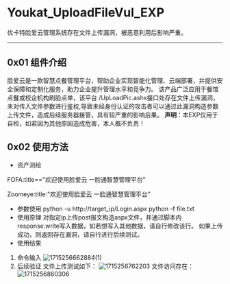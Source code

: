 # Youkat_UploadFileVul_EXP
优卡特脸爱云管理系统存在文件上传漏洞，被恶意利用后影响严重。
*****
## 0x01 组件介绍
脸爱云是一款智慧点餐管理平台，帮助企业实现智能化管理、云端部署，并提供安全保障和定制化服务，助力企业提升管理水平和竞争力。
该产品广泛应用于餐馆点餐或校企机构刷脸点单，该平台 /UpLoadPic.ashx接口处存在文件上传漏洞，未对传入文件参数进行鉴权,导致未经身份认证的攻击者可以通过此漏洞构造参数上传文件，造成后续服务器接管，具有较严重的影响后果。
**声明**：本EXP仅用于自检，如若因为其他原因造成危害，本人概不负责！
## 0x02 使用方法
+ 资产测绘

FOFA:title=="欢迎使用脸爱云 一脸通智慧管理平台"

Zoomeye:title:"欢迎使用脸爱云 一脸通智慧管理平台"

+ 参数使用
python -u http://target_ip/Login.aspx
python -f file.txt
+ 使用原理
对指定ip上传post报文构造aspx文件，并通过脚本内response.write写入数据，如若想写入其他数据，请自行修改该行。
如果上传成功，则返回存在漏洞，请自行进行后续测试。
+ 使用结果
1. 命令输入
![1715256662884(1)](https://github.com/jidle123/Youkat_UploadFileVul_EXP/assets/123531867/52db086c-433c-4f28-be04-47f659bb881b)
2. 后续验证
文件上传测试如下：
![1715256762203](https://github.com/jidle123/Youkat_UploadFileVul_EXP/assets/123531867/cd22e938-c109-45b4-93c0-84d96e1b681e)
文件访问存在：
![1715256860306](https://github.com/jidle123/Youkat_UploadFileVul_EXP/assets/123531867/943c411d-9ead-4fe2-9a2b-973863f0fcc3)

